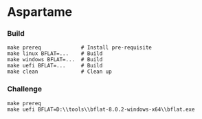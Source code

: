# Aspartame

### Build

```shell
make prereq             # Install pre-requisite
make linux BFLAT=...    # Build
make windows BFLAT=...  # Build
make uefi BFLAT=...     # Build
make clean              # Clean up
```

### Challenge

```shell
make prereq
make uefi BFLAT=D:\\tools\\bflat-8.0.2-windows-x64\\bflat.exe
```